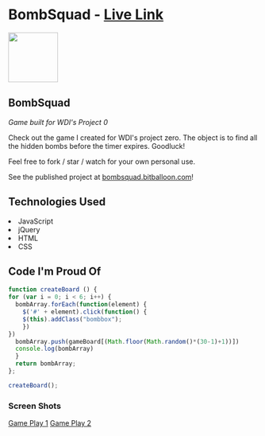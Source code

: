 # BombSquad - [Live Link](https://c00z.github.io/project-0/)

<img src="https://cloud.githubusercontent.com/assets/7833470/10423298/ea833a68-7079-11e5-84f8-0a925ab96893.png" width="100">

## BombSquad

<i> Game built for WDI's Project 0 </i>

Check out the game I created for WDI's project zero. The object is to find all the hidden bombs before the timer expires. Goodluck! 

Feel free to fork / star / watch for your own personal use.

See the published project at [bombsquad.bitballoon.com](http://bombsquad.bitballoon.com/)!

## Technologies Used

<li> JavaScript </li>
<li> jQuery </li>
<li> HTML </li>
<li> CSS </li>

## Code I'm Proud Of

```javascript
function createBoard () {
for (var i = 0; i < 6; i++) {
  bombArray.forEach(function(element) {
    $('#' + element).click(function() {
    $(this).addClass("bombbox");
    })
})
  bombArray.push(gameBoard[(Math.floor(Math.random()*(30-1)+1))])
  console.log(bombArray)
  }
  return bombArray;
};

createBoard();
```

### Screen Shots
[Game Play 1](http://i.imgur.com/cvyqW3y.png)
[Game Play 2](http://i.imgur.com/mrBQWjV.png)

